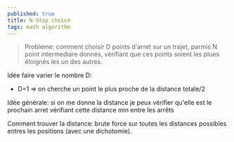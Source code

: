 ```yaml
---
published: true
title: N-Stop choice
tags: math algorithm
---
```

> Probleme: comment choisir D points d'arret sur un trajet, parmis N point intermediare donnés, vérifiant que ces points soient les plues éloignés les un des autres.

Idée faire varier le nombre D:
- D=1 => on cherche un point le plus proche de la distance totale/2

Idée générale: si on me donne la distance je peux vérifier qu'elle est le prochain arret vérifiant cette distance min entre les arrêts

Comment trouver la distance: brute force sur toutes les distances possibles entres les positions (avec une dichotomie).
